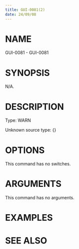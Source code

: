 ```yaml
---
title: GUI-0081(2)
date: 24/09/08
---
```


# NAME

GUI-0081 - GUI-0081

# SYNOPSIS

N/A.

# DESCRIPTION

Type: WARN

Unknown source type: {}

# OPTIONS

This command has no switches.

# ARGUMENTS

This command has no arguments.

# EXAMPLES

# SEE ALSO
